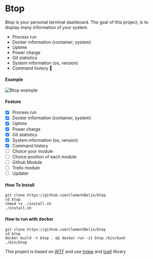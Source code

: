 # Btop

Btop is your personal terminal dashboard.
The goal of this project, is to display many information of your system
* Process run
* Docker information (container, system)
* Uptime
* Power charge
* Git statistics
* System information (os, version)
* Command history 🚀


#### Example

![Btop example](./assets/btop.gif)


#### Feature

- [x] Process run
- [x] Docker information (container, system)
- [x] Uptime
- [x] Power charge
- [x] Git statistics
- [x] System information (os, version)
- [x] Command history
- [ ] Choice your module
- [ ] Choice position of each module
- [ ] Github Module
- [ ] Trello module
- [ ] Updater

#### How To Install

    git clone https://github.com/ClementBolin/btop
    cd btop
    chmod +x ./install.sh
    ./install.sh

#### How to run with docker

    git clone https://github.com/ClementBolin/btop
    cd btop
    docker build -t btop . && docker run -it btop /bin/bash
    ./bin/btop

This project is based on [WTF](https://github.com/wtfutil/wtf) and use [tview](https://github.com/rivo/tview) and [tcell](https://github.com/gdamore/tcell) library
